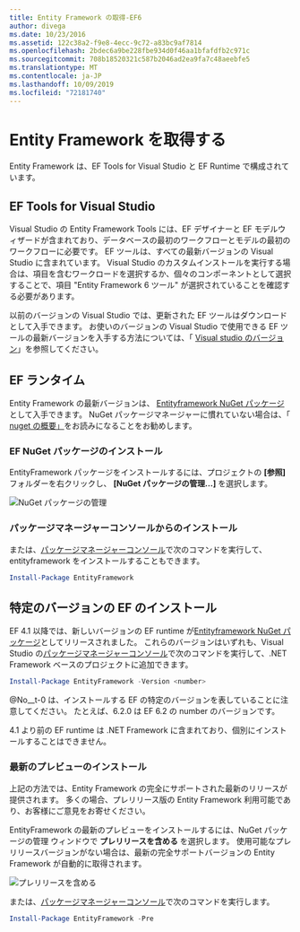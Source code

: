 ```yaml
---
title: Entity Framework の取得-EF6
author: divega
ms.date: 10/23/2016
ms.assetid: 122c38a2-f9e8-4ecc-9c72-a83bc9af7814
ms.openlocfilehash: 2bdec6a9be228fbe934d0f46aa1bfafdfb2c971c
ms.sourcegitcommit: 708b18520321c587b2046ad2ea9fa7c48aeebfe5
ms.translationtype: MT
ms.contentlocale: ja-JP
ms.lasthandoff: 10/09/2019
ms.locfileid: "72181740"
---
```

# <a name="get-entity-framework"></a>Entity Framework を取得する
Entity Framework は、EF Tools for Visual Studio と EF Runtime で構成されています。

## <a name="ef-tools-for-visual-studio"></a>EF Tools for Visual Studio

Visual Studio の Entity Framework Tools には、EF デザイナーと EF モデルウィザードが含まれており、データベースの最初のワークフローとモデルの最初のワークフローに必要です。 EF ツールは、すべての最新バージョンの Visual Studio に含まれています。 Visual Studio のカスタムインストールを実行する場合は、項目を含むワークロードを選択するか、個々のコンポーネントとして選択することで、項目 "Entity Framework 6 ツール" が選択されていることを確認する必要があります。

以前のバージョンの Visual Studio では、更新された EF ツールはダウンロードとして入手できます。 お使いのバージョンの Visual Studio で使用できる EF ツールの最新バージョンを入手する方法については、「 [Visual studio のバージョン](~/ef6/what-is-new/visual-studio.md)」を参照してください。

## <a name="ef-runtime"></a>EF ランタイム

Entity Framework の最新バージョンは、 [Entityframework NuGet パッケージ](https://nuget.org/packages/EntityFramework/)として入手できます。 NuGet パッケージマネージャーに慣れていない場合は、「 [nuget の概要」](https://docs.microsoft.com/nuget/consume-packages/overview-and-workflow)をお読みになることをお勧めします。

### <a name="installing-the-ef-nuget-package"></a>EF NuGet パッケージのインストール

EntityFramework パッケージをインストールするには、プロジェクトの **[参照]** フォルダーを右クリックし、 **[NuGet パッケージの管理...]** を選択します。

![NuGet パッケージの管理](~/ef6/media/managenugetpackages.png)

### <a name="installing-from-package-manager-console"></a>パッケージマネージャーコンソールからのインストール

または、[パッケージマネージャーコンソール](https://docs.nuget.org/docs/start-here/using-the-package-manager-console)で次のコマンドを実行して、entityframework をインストールすることもできます。

``` powershell
Install-Package EntityFramework
```

## <a name="installing-a-specific-version-of-ef"></a>特定のバージョンの EF のインストール

EF 4.1 以降では、新しいバージョンの EF runtime が[Entityframework NuGet パッケージ](https://www.nuget.org/packages/EntityFramework/)としてリリースされました。 これらのバージョンはいずれも、Visual Studio の[パッケージマネージャーコンソール](https://docs.nuget.org/docs/start-here/using-the-package-manager-console)で次のコマンドを実行して、.NET Framework ベースのプロジェクトに追加できます。

``` powershell
Install-Package EntityFramework -Version <number>
```

@No__t-0 は、インストールする EF の特定のバージョンを表していることに注意してください。 たとえば、6.2.0 は EF 6.2 の number のバージョンです。   

4\.1 より前の EF runtime は .NET Framework に含まれており、個別にインストールすることはできません。

### <a name="installing-the-latest-preview"></a>最新のプレビューのインストール

上記の方法では、Entity Framework の完全にサポートされた最新のリリースが提供されます。 多くの場合、プレリリース版の Entity Framework 利用可能であり、お客様にご意見をお寄せください。

EntityFramework の最新のプレビューをインストールするには、NuGet パッケージの管理 ウィンドウで **プレリリースを含める** を選択します。 使用可能なプレリリースバージョンがない場合は、最新の完全サポートバージョンの Entity Framework が自動的に取得されます。

![プレリリースを含める](~/ef6/media/includeprerelease.png)

または、[パッケージマネージャーコンソール](https://docs.nuget.org/docs/start-here/using-the-package-manager-console)で次のコマンドを実行します。

``` powershell
Install-Package EntityFramework -Pre
```
